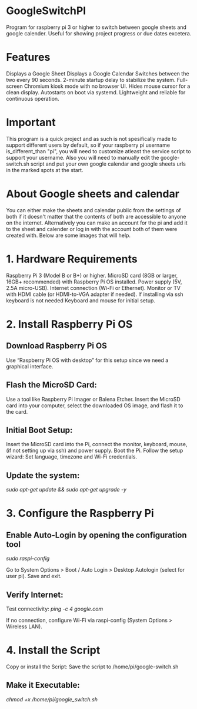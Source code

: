 # GoogleSwitchPI
Program for raspberry pi 3 or higher to switch between google sheets and google calender. Useful for showing project progress or due dates excetera.

# Features

Displays a Google Sheet 
Displays a Google Calendar
Switches between the two every 90 seconds.
2-minute startup delay to stabilize the system.
Full-screen Chromium kiosk mode with no browser UI.
Hides mouse cursor for a clean display.
Autostarts on boot via systemd.
Lightweight and reliable for continuous operation.

# Important
This program is a quick project and as such is not spesifically made to support different users by default, so if your raspberry pi username is_different_than "pi", you will need to customize atleast the service script to support your username. Also you will need to manually edit the google-switch.sh script and put your own google calendar and google sheets urls in the marked spots at the start.

# About Google sheets and calendar
You can either make the sheets and calendar public from the settings of both if it doesn't matter that the contents of both are accessible to anyone on the internet. Alternatively you can make an account for the pi and add it to the sheet and calender or log in with the account both of them were created with. Below are some images that will help.




# 1. Hardware Requirements
Raspberry Pi 3 (Model B or B+) or higher.
MicroSD card (8GB or larger, 16GB+ recommended) with Raspberry Pi OS installed.
Power supply (5V, 2.5A micro-USB).
Internet connection (Wi-Fi or Ethernet).
Monitor or TV with HDMI cable (or HDMI-to-VGA adapter if needed).
If installing via ssh keyboard is not needed
Keyboard and mouse for initial setup.

# 2. Install Raspberry Pi OS
## Download Raspberry Pi OS
Use “Raspberry Pi OS with desktop” for this setup since we need a graphical interface.

## Flash the MicroSD Card:
Use a tool like Raspberry Pi Imager or Balena Etcher.
Insert the MicroSD card into your computer, select the downloaded OS image, and flash it to the card.

## Initial Boot Setup:
Insert the MicroSD card into the Pi, connect the monitor, keyboard, mouse,(if not setting up via ssh) and power supply.
Boot the Pi. Follow the setup wizard:
Set language, timezone and Wi-Fi credentials.
## Update the system:
  _sudo apt-get update && sudo apt-get upgrade -y_  


# 3. Configure the Raspberry Pi
## Enable Auto-Login by opening the configuration tool
  _sudo raspi-config_

Go to System Options > Boot / Auto Login > Desktop Autologin (select for user pi).
Save and exit.

## Verify Internet:
Test connectivity:
  _ping -c 4 google.com_

If no connection, configure Wi-Fi via raspi-config (System Options > Wireless LAN).

# 4. Install the Script

Copy or install the Script:
Save the script to /home/pi/google-switch.sh

## Make it Executable:
  _chmod +x /home/pi/google_switch.sh_
